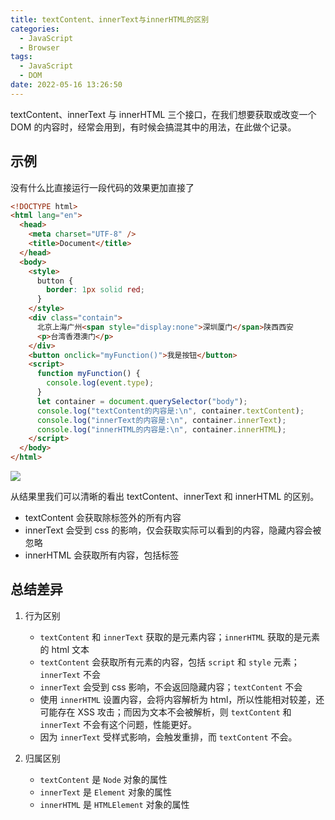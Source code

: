 ```yaml
---
title: textContent、innerText与innerHTML的区别
categories:
  - JavaScript
  - Browser
tags:
  - JavaScript
  - DOM
date: 2022-05-16 13:26:50
---
```



textContent、innerText 与 innerHTML 三个接口，在我们想要获取或改变一个 DOM 的内容时，经常会用到，有时候会搞混其中的用法，在此做个记录。

<!--more-->

## 示例

没有什么比直接运行一段代码的效果更加直接了

```html
<!DOCTYPE html>
<html lang="en">
  <head>
    <meta charset="UTF-8" />
    <title>Document</title>
  </head>
  <body>
    <style>
      button {
        border: 1px solid red;
      }
    </style>
    <div class="contain">
      北京上海广州<span style="display:none">深圳厦门</span>陕西西安
      <p>台湾香港澳门</p>
    </div>
    <button onclick="myFunction()">我是按钮</button>
    <script>
      function myFunction() {
        console.log(event.type);
      }
      let container = document.querySelector("body");
      console.log("textContent的内容是:\n", container.textContent);
      console.log("innerText的内容是:\n", container.innerText);
      console.log("innerHTML的内容是:\n", container.innerHTML);
    </script>
  </body>
</html>
```

![](https://img.iszy.xyz/1652678013076.png)

从结果里我们可以清晰的看出 textContent、innerText 和 innerHTML 的区别。

- textContent 会获取除标签外的所有内容
- innerText 会受到 css 的影响，仅会获取实际可以看到的内容，隐藏内容会被忽略
- innerHTML 会获取所有内容，包括标签

## 总结差异

1. 行为区别

   - `textContent` 和 `innerText` 获取的是元素内容；`innerHTML` 获取的是元素的 html 文本
   - `textContent` 会获取所有元素的内容，包括 `script` 和 `style` 元素；`innerText` 不会
   - `innerText` 会受到 css 影响，不会返回隐藏内容；`textContent` 不会
   - 使用 `innerHTML` 设置内容，会将内容解析为 html，所以性能相对较差，还可能存在 XSS 攻击；而因为文本不会被解析，则 `textContent` 和 `innerText` 不会有这个问题，性能更好。
   - 因为 `innerText` 受样式影响，会触发重排，而 `textContent` 不会。

2. 归属区别

   - `textContent` 是 `Node` 对象的属性
   - `innerText` 是 `Element` 对象的属性
   - `innerHTML` 是 `HTMLElement` 对象的属性
